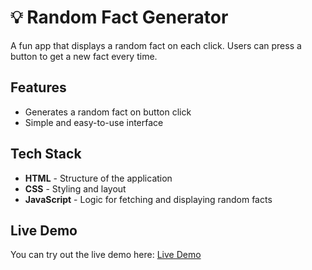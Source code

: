 # 💡 Random Fact Generator

A fun app that displays a random fact on each click. Users can press a button to get a new fact every time.

## Features
- Generates a random fact on button click
- Simple and easy-to-use interface

## Tech Stack
- **HTML** - Structure of the application
- **CSS** - Styling and layout
- **JavaScript** - Logic for fetching and displaying random facts

## Live Demo
You can try out the live demo here: [Live Demo](https://randomfactgenerator1-ej.netlify.app/)
